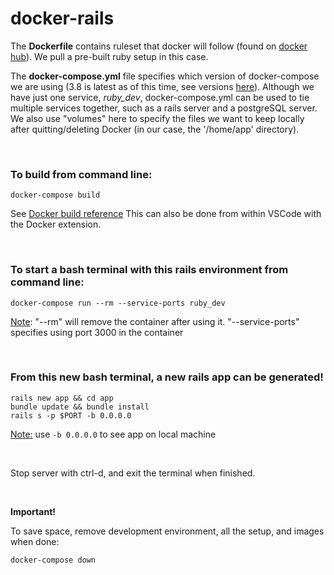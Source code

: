 # **docker-rails**

The **Dockerfile** contains ruleset that docker will follow (found on [docker hub](https://hub.docker.com/)). We pull a pre-built ruby setup in this case. 

The **docker-compose.yml** file specifies which version of docker-compose we are using (3.8 is latest as of this time, see versions [here](https://docs.docker.com/compose/compose-file/)). Although we have just one service, *ruby_dev*, docker-compose.yml can be used to tie multiple services together, such as a rails server and a postgreSQL server. We also use "volumes" here to specify the files we want to keep locally after quitting/deleting Docker (in our case, the '/home/app' directory).

<br/>

### **To build from command line:**

    docker-compose build

See [Docker build reference](https://docs.docker.com/engine/reference/builder/)
This can also be done from within VSCode with the Docker extension.

<br/>

### **To start a bash terminal with this rails environment from command line:**

    docker-compose run --rm --service-ports ruby_dev

<ins>Note</ins>:
"--rm" will remove the container after using it.
"--service-ports" specifies using port 3000 in the container

<br/>

### **From this new bash terminal, a new rails app can be generated!**

    rails new app && cd app
    bundle update && bundle install
    rails s -p $PORT -b 0.0.0.0


<ins>Note:</ins> use `-b 0.0.0.0` to see app on local machine

<br/>

Stop server with ctrl-d, and exit the terminal when finished. 

<br/>


**Important!**

To save space, remove development environment, all the setup, and images when done:

    docker-compose down
